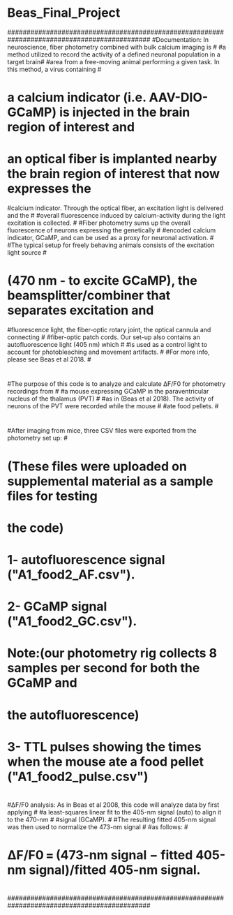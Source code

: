 # Beas_Final_Project
#############################################################################################
#Documentation: In neuroscience, fiber photometry combined with bulk calcium imaging is     #
#a method utilized to record the activity of a defined neuronal population in a target brain# 
#area from a free-moving animal performing a given task. In this method, a virus containing #
# a calcium indicator (i.e. AAV-DIO-GCaMP) is injected in the brain region of interest and  #
# an optical fiber is implanted nearby the brain region of interest that now expresses the  #
#calcium indicator. Through the optical fiber, an excitation light is delivered and the     # 
#overall fluorescence induced by calcium-activity during the light excitation is collected. #
#Fiber photometry sums up the overall fluorescence of neurons expressing the genetically    #
#encoded calcium indicator, GCaMP, and can be used as a proxy for neuronal activation.      #
#The typical setup for freely behaving animals consists of the excitation light source      #
# (470 nm - to excite GCaMP), the beamsplitter/combiner that separates excitation and       #
#fluorescence light, the fiber-optic rotary joint, the optical cannula and connecting       #
#fiber-optic patch cords. Our set-up also contains an autofluorescence light (405 nm) which #
#is used as a control light to account for photobleaching and movement artifacts.           #
#For more info, please see Beas et al 2018.                                                 #
#																							                                              #
#The purpose of this code is to analyze and calculate ΔF/F0 for photometry recordings from  #
#a mouse expressing GCaMP in the paraventricular nucleus of the thalamus (PVT)              #
#as in (Beas et al 2018). The activity of neurons of the PVT were recorded while the mouse  #
#ate food pellets.																			                                    #
#																							                                              #
#After imaging from mice, three CSV files were exported from the photometry set up:			    #
# (These files were uploaded on supplemental material as a sample files for testing 		    #
# the code)																				                                        	#
# 1- autofluorescence signal ("A1_food2_AF.csv").											                      #
# 2- GCaMP signal ("A1_food2_GC.csv").													                          	#
#		Note:(our photometry rig collects 8 samples per second for both the GCaMP and 		      #
# 		the autofluorescence) 																                                #
# 3- TTL pulses showing the times when the mouse ate a food pellet ("A1_food2_pulse.csv")	  #
#																						                                              	#
#ΔF/F0 analysis: As in Beas et al 2008, this code will analyze data by first applying  		  # 
#a least-squares linear fit to the 405-nm signal (auto) to align it to the 470-nm 			    #
#signal (GCaMP).  																			                                    #
#The resulting fitted 405-nm signal was then used to normalize the 473-nm signal 			      #
#as follows:																				                                        #
# ΔF/F0 = (473-nm signal − fitted 405-nm signal)/fitted 405-nm signal. 						          #
#																						                                              	#
#############################################################################################
